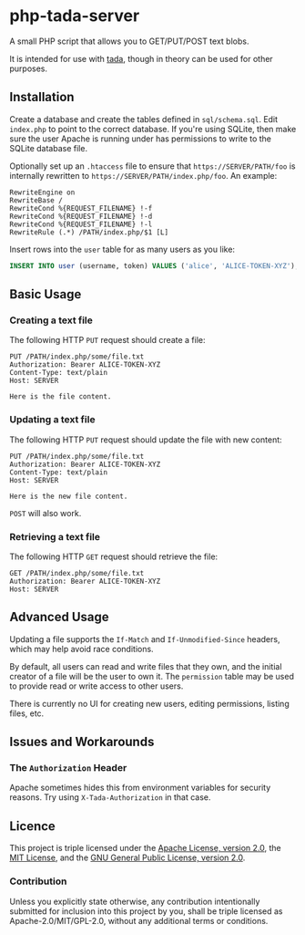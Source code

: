# php-tada-server

A small PHP script that allows you to GET/PUT/POST text blobs.

It is intended for use with [tada](https://github.com/tobyink/rust-tada),
though in theory can be used for other purposes.

## Installation

Create a database and create the tables defined in `sql/schema.sql`.
Edit `index.php` to point to the correct database. If you're using SQLite,
then make sure the user Apache is running under has permissions to write
to the SQLite database file.

Optionally set up an `.htaccess` file to ensure that `https://SERVER/PATH/foo`
is internally rewritten to `https://SERVER/PATH/index.php/foo`. An example:

```text
RewriteEngine on
RewriteBase /
RewriteCond %{REQUEST_FILENAME} !-f
RewriteCond %{REQUEST_FILENAME} !-d
RewriteCond %{REQUEST_FILENAME} !-l
RewriteRule (.*) /PATH/index.php/$1 [L]
```

Insert rows into the `user` table for as many users as you like:

```sql
INSERT INTO user (username, token) VALUES ('alice', 'ALICE-TOKEN-XYZ');
```

## Basic Usage

### Creating a text file

The following HTTP `PUT` request should create a file:

```text
PUT /PATH/index.php/some/file.txt
Authorization: Bearer ALICE-TOKEN-XYZ
Content-Type: text/plain
Host: SERVER

Here is the file content.
```

### Updating a text file

The following HTTP `PUT` request should update the file with new content:

```text
PUT /PATH/index.php/some/file.txt
Authorization: Bearer ALICE-TOKEN-XYZ
Content-Type: text/plain
Host: SERVER

Here is the new file content.
```

`POST` will also work.

### Retrieving a text file

The following HTTP `GET` request should retrieve the file:

```text
GET /PATH/index.php/some/file.txt
Authorization: Bearer ALICE-TOKEN-XYZ
Host: SERVER
```

## Advanced Usage

Updating a file supports the `If-Match` and `If-Unmodified-Since` headers,
which may help avoid race conditions.

By default, all users can read and write files that they own, and the initial
creator of a file will be the user to own it. The `permission` table may be
used to provide read or write access to other users.

There is currently no UI for creating new users, editing permissions,
listing files, etc.

## Issues and Workarounds

### The `Authorization` Header

Apache sometimes hides this from environment variables for security reasons.
Try using `X-Tada-Authorization` in that case.

## Licence

This project is triple licensed under the [Apache License, version 2.0](http://www.apache.org/licenses/LICENSE-2.0), the [MIT License](http://opensource.org/licenses/MIT), and the [GNU General Public License, version 2.0](https://www.gnu.org/licenses/old-licenses/gpl-2.0.en.html).

### Contribution

Unless you explicitly state otherwise, any contribution intentionally submitted for inclusion into this project by you, shall be triple licensed as Apache-2.0/MIT/GPL-2.0, without any additional terms or conditions.
